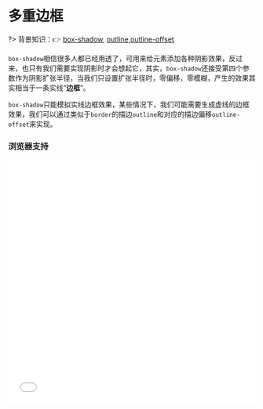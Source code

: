 # 多重边框

?> 背景知识：:point_right: [box-shadow](https://developer.mozilla.org/zh-CN/docs/Web/CSS/box-shadow), [outline](https://developer.mozilla.org/zh-CN/docs/Web/CSS/outline),[outline-offset](https://developer.mozilla.org/zh-CN/docs/Web/CSS/outline-offset)

`box-shadow`相信很多人都已经用透了，可用来给元素添加各种阴影效果，反过来，也只有我们需要实现阴影时才会想起它，其实，`box-shadow`还接受第四个参数作为阴影扩张半径，当我们只设置扩张半径时，零偏移，零模糊，产生的效果其实相当于一条实线“**边框**”。

`box-shadow`只能模拟实线边框效果，某些情况下，我们可能需要生成虚线的边框效果，我们可以通过类似于`border`的描边`outline`和对应的描边偏移`outline-offset`来实现。
<vuep template="#demo1"></vuep>

<script v-pre type="text/x-template" id="demo1">
<style>
  main{
    width: 100%;
    min-height: 459px;
    padding: 20px 10vh;
    display: flex;
    flex-wrap: wrap;
    justify-content: space-around;
    align-items: center;
  }
  div:nth-of-type(1) {
    width: 60px; height: 60px;
    border-radius: 50%;
    background: #fafafa;
    box-shadow: 0 0 0 10px #efebe9, 0 0 0 20px #d7ccc8, 
                0 0 0 30px #bcaaa4, 0 0 0 40px #a1887f,  
                0 0 0 50px #8d6e63, 0 0 0 60px #795548,  
                0 0 0 70px #6d4c41, 0 0 0 80px #5d4037;
  }
  div:nth-of-type(2){
    width: 200px; height: 120px;
    background: #efebe9;
    border: 5px solid #4e342e;
    outline: #4e342e dashed 1px;
    outline-offset: -10px;
  }
</style>
<template>
  <main>
    <div></div>
    <div></div>
  </main>
</template>
<script>  
</script>
</script>

### 浏览器支持

<iframe src="//caniuse.bitsofco.de/embed/index.html?feat=css-boxshadow&amp;periods=future_2,future_1,current,past_1,past_2,past_3" frameborder="0" width="100%" height="496px"></iframe>